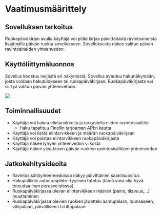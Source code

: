 # Vaatimusmäärittely

## Sovelluksen tarkoitus
Ruokapäiväkirjan avulla käyttäjä voi pitää kirjaa päivittäisistä ravintoaineista lisäämällä päivän ruokia sovellukseen. Sovelluksesta näkee valitun päivän ravintoaineiden yhteenvedon.

## Käyttöliittymäluonnos
Sovellus koostuu neljästä eri näkymästä. Sovellus avautuu hakunäkymään, josta voidaan hakutulokseen tai ruokapäiväkirjaan. 
Ruokapäiväkirjasta voi siirtyä valitun päivän yhteenvetoon.

<img src="https://raw.githubusercontent.com/valtterikodisto/food-diary/master/documentation/pictures/food-diary-ui-sketch.png">

## Toiminnallisuudet
- Käyttäjä voi hakea elintarvikkeita ja tarkastella niiden ravintosisältöä
  - Haku tapahtuu Finellin tarjoaman API:n kautta
- Käyttäjä voi lisätä elintarvikkeen ja määrän ruokapäiväkirjaan
- Käyttäjä voi poistaa elintarvikkeen ruokapäiväkirjasta
- Käyttäjä näkee lyhyen yhteenvedon viikosta
- Käyttäjä näkee yksittäisen päivän ruokien ravintosisältöjen yhteenvedon

## Jatkokehitysideoita
- Ravintosisältöyhteenvedoissa näkyy päivittäinen saantisuositus
- Hakupalkkiin autocomplete -tyylinen totetus (tämä voisi olla hyvä toteuttaa ihan perusversiossa)
- Ruokapäiväkirjassa olevan elintarvikkeen määrän (paino, tilavuus,...) muuttaminen
- Ruokapäiväkirjassa olevien ruokien jaoettelu aamupalaan, lounaaseen, välipalaan, päivälliseen tai iltapalaan